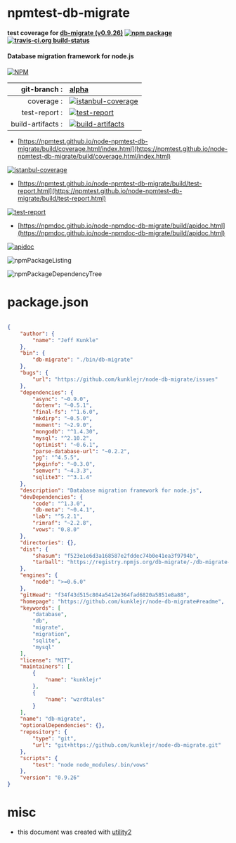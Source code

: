 # npmtest-db-migrate

#### test coverage for  [db-migrate (v0.9.26)](https://github.com/kunklejr/node-db-migrate#readme)  [![npm package](https://img.shields.io/npm/v/npmtest-db-migrate.svg?style=flat-square)](https://www.npmjs.org/package/npmtest-db-migrate) [![travis-ci.org build-status](https://api.travis-ci.org/npmtest/node-npmtest-db-migrate.svg)](https://travis-ci.org/npmtest/node-npmtest-db-migrate)

#### Database migration framework for node.js

[![NPM](https://nodei.co/npm/db-migrate.png?downloads=true&downloadRank=true&stars=true)](https://www.npmjs.com/package/db-migrate)

| git-branch : | [alpha](https://github.com/npmtest/node-npmtest-db-migrate/tree/alpha)|
|--:|:--|
| coverage : | [![istanbul-coverage](https://npmtest.github.io/node-npmtest-db-migrate/build/coverage.badge.svg)](https://npmtest.github.io/node-npmtest-db-migrate/build/coverage.html/index.html)|
| test-report : | [![test-report](https://npmtest.github.io/node-npmtest-db-migrate/build/test-report.badge.svg)](https://npmtest.github.io/node-npmtest-db-migrate/build/test-report.html)|
| build-artifacts : | [![build-artifacts](https://npmtest.github.io/node-npmtest-db-migrate/glyphicons_144_folder_open.png)](https://github.com/npmtest/node-npmtest-db-migrate/tree/gh-pages/build)|

- [https://npmtest.github.io/node-npmtest-db-migrate/build/coverage.html/index.html](https://npmtest.github.io/node-npmtest-db-migrate/build/coverage.html/index.html)

[![istanbul-coverage](https://npmtest.github.io/node-npmtest-db-migrate/build/screenCapture.buildCi.browser.%252Ftmp%252Fbuild%252Fcoverage.lib.html.png)](https://npmtest.github.io/node-npmtest-db-migrate/build/coverage.html/index.html)

- [https://npmtest.github.io/node-npmtest-db-migrate/build/test-report.html](https://npmtest.github.io/node-npmtest-db-migrate/build/test-report.html)

[![test-report](https://npmtest.github.io/node-npmtest-db-migrate/build/screenCapture.buildCi.browser.%252Ftmp%252Fbuild%252Ftest-report.html.png)](https://npmtest.github.io/node-npmtest-db-migrate/build/test-report.html)

- [https://npmdoc.github.io/node-npmdoc-db-migrate/build/apidoc.html](https://npmdoc.github.io/node-npmdoc-db-migrate/build/apidoc.html)

[![apidoc](https://npmdoc.github.io/node-npmdoc-db-migrate/build/screenCapture.buildCi.browser.%252Ftmp%252Fbuild%252Fapidoc.html.png)](https://npmdoc.github.io/node-npmdoc-db-migrate/build/apidoc.html)

![npmPackageListing](https://npmtest.github.io/node-npmtest-db-migrate/build/screenCapture.npmPackageListing.svg)

![npmPackageDependencyTree](https://npmtest.github.io/node-npmtest-db-migrate/build/screenCapture.npmPackageDependencyTree.svg)



# package.json

```json

{
    "author": {
        "name": "Jeff Kunkle"
    },
    "bin": {
        "db-migrate": "./bin/db-migrate"
    },
    "bugs": {
        "url": "https://github.com/kunklejr/node-db-migrate/issues"
    },
    "dependencies": {
        "async": "~0.9.0",
        "dotenv": "~0.5.1",
        "final-fs": "^1.6.0",
        "mkdirp": "~0.5.0",
        "moment": "~2.9.0",
        "mongodb": "^1.4.30",
        "mysql": "^2.10.2",
        "optimist": "~0.6.1",
        "parse-database-url": "~0.2.2",
        "pg": "^4.5.5",
        "pkginfo": "~0.3.0",
        "semver": "~4.3.3",
        "sqlite3": "^3.1.4"
    },
    "description": "Database migration framework for node.js",
    "devDependencies": {
        "code": "^1.3.0",
        "db-meta": "~0.4.1",
        "lab": "^5.2.1",
        "rimraf": "~2.2.8",
        "vows": "0.8.0"
    },
    "directories": {},
    "dist": {
        "shasum": "f523e1e6d3a168587e2fddec74b0e41ea3f9794b",
        "tarball": "https://registry.npmjs.org/db-migrate/-/db-migrate-0.9.26.tgz"
    },
    "engines": {
        "node": ">=0.6.0"
    },
    "gitHead": "f34f43d515c804a5412e364fad6820a5851e8a88",
    "homepage": "https://github.com/kunklejr/node-db-migrate#readme",
    "keywords": [
        "database",
        "db",
        "migrate",
        "migration",
        "sqlite",
        "mysql"
    ],
    "license": "MIT",
    "maintainers": [
        {
            "name": "kunklejr"
        },
        {
            "name": "wzrdtales"
        }
    ],
    "name": "db-migrate",
    "optionalDependencies": {},
    "repository": {
        "type": "git",
        "url": "git+https://github.com/kunklejr/node-db-migrate.git"
    },
    "scripts": {
        "test": "node node_modules/.bin/vows"
    },
    "version": "0.9.26"
}
```



# misc
- this document was created with [utility2](https://github.com/kaizhu256/node-utility2)
